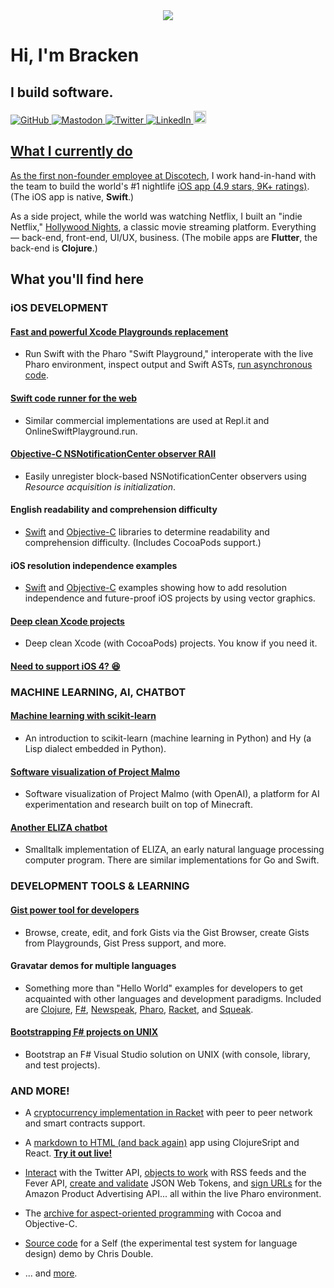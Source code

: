 <div align="center">
  <a href="https://github.com/brackendev">
  <img align="center" src="https://github-readme-stats.vercel.app/api?username=brackendev&count_private=true&show_icons=true&hide=contribs,prs,issues&theme=dracula" />
  </a>
</div>

# Hi, I'm Bracken

## I build software.

<p>
  <a href="https://www.github.com/brackendev">
    <img alt="GitHub" src="https://img.shields.io/github/followers/brackendev?label=Follow&style=social" target="_blank" />
  </a>

  <a href="https://mastodon.cloud/web/accounts/109537120814235921">
    <img alt="Mastodon" src="https://img.shields.io/mastodon/follow/109537120814235921?domain=https%3A%2F%2Fmastodon.cloud&style=social" target="_blank" />
  </a>
  
  <a href="https://www.twitter.com/brackendev">
    <img alt="Twitter" src="https://img.shields.io/twitter/follow/brackendev.svg?style=social" target="_blank" />
  </a>
  
  <a href="https://www.linkedin.com/in/brackenspencer/">
    <img alt="LinkedIn" src="https://img.shields.io/badge/LinkedIn-blue?style=flat&logo=linkedin&labelColor=blue" target="_blank" />
  </a>
  
  <a href="https://www.imdb.com/name/nm5532342/">
    <img alt="IMDb" src="https://m.media-amazon.com/images/G/01/IMDb/brand/guidelines/imdb/IMDb_Logo_Rectangle_Gold._CB443386186_.png" target="_blank" height="20px" />
</p>

<!-- ![](https://github-readme-stats.vercel.app/api?username=brackendev&count_private=true&show_icons=true&hide=contribs,prs,issues)

[![](https://github-readme-stats.vercel.app/api/top-langs/?username=brackendev&hide=html,css&langs_count=99&layout=compact)](https://github.com/anuraghazra/github-readme-stats)
-->

## What I currently do

As the first non-founder employee at <a href="https://discotech.me">Discotech</a>, I work hand-in-hand with the team to build the world's #1 nightlife <a href="https://apps.apple.com/us/app/discotech-nightlife/id688089181">iOS app (4.9 stars, 9K+ ratings)</a>. (The iOS app is native, **Swift**.)

As a side project, while the world was watching Netflix, I built an "indie Netflix," <a href="https://hollywoodnights.app">Hollywood Nights</a>, a classic movie streaming platform. Everything — back-end, front-end, UI/UX, business. (The mobile apps are **Flutter**, the back-end is **Clojure**.)

## What you'll find here

### iOS DEVELOPMENT

#### [Fast and powerful Xcode Playgrounds replacement](https://github.com/brackendev/SwiftPlayground-Pharo)
* Run Swift with the Pharo "Swift Playground," interoperate with the live Pharo environment, inspect output and Swift ASTs, [run asynchronous code](https://github.com/brackendev/SwiftPlayground-Pharo#asynchronous-swift-code).

#### [Swift code runner for the web](https://github.com/brackendev/SeasideSwift)
* Similar commercial implementations are used at Repl.it and OnlineSwiftPlayground.run.

#### [Objective-C NSNotificationCenter observer RAII](https://gist.github.com/brackendev/45ba13ca00aaf9616f778b5254b4c101)
* Easily unregister block-based NSNotificationCenter observers using *Resource acquisition is initialization*.

#### English readability and comprehension difficulty
* [Swift](https://github.com/brackendev/Readability-Swift) and [Objective-C](https://github.com/brackendev/Readability-Objective-C) libraries to determine readability and comprehension difficulty. (Includes CocoaPods support.)

#### iOS resolution independence examples
* [Swift](https://github.com/brackendev/iOS-Resolution-Independence-Swift) and [Objective-C](https://github.com/brackendev/iOS-Resolution-Independence-Objective-C) examples showing how to add resolution independence and future-proof iOS projects by using vector graphics.

#### [Deep clean Xcode projects](https://gist.github.com/brackendev/8327852e21ce5b7f480f72459faa277a)
* Deep clean Xcode (with CocoaPods) projects. You know if you need it.

#### [Need to support iOS 4? 😆](https://github.com/brackendev/JSONUtilityExample)

### MACHINE LEARNING, AI, CHATBOT

#### [Machine learning with scikit-learn](https://github.com/brackendev/scikit-learn-Hy)
* An introduction to scikit-learn (machine learning in Python) and Hy (a Lisp dialect embedded in Python).

#### [Software visualization of Project Malmo](https://twitter.com/brackendev/status/1206776380844838914)
* Software visualization of Project Malmo (with OpenAI), a platform for AI experimentation and research built on top of Minecraft.

#### [Another ELIZA chatbot](https://github.com/brackendev/ELIZA-Smalltalk)
* Smalltalk implementation of ELIZA, an early natural language processing computer program. There are similar implementations for Go and Swift.

### DEVELOPMENT TOOLS & LEARNING

#### [Gist power tool for developers](https://github.com/brackendev/GistBrowser-Pharo)
* Browse, create, edit, and fork Gists via the Gist Browser, create Gists from Playgrounds, Gist Press support, and more.

#### Gravatar demos for multiple languages
* Something more than "Hello World" examples for developers to get acquainted with other languages and development paradigms. Included are [Clojure](https://github.com/brackendev/GravatarDemo-Clojure), [F#](https://github.com/brackendev/GravatarDemo-FSharp), [Newspeak](https://github.com/brackendev/GravatarDemo-Newspeak), [Pharo](https://github.com/brackendev/GravatarDemo-Pharo), [Racket](https://github.com/brackendev/GravatarDemo-Racket), and [Squeak](https://github.com/brackendev/GravatarDemo-Squeak).

#### [Bootstrapping F# projects on UNIX](https://gist.github.com/brackendev/17cb61112493e4bc906e0d6f7d3ee11b)
* Bootstrap an F# Visual Studio solution on UNIX (with console, library, and test projects).

### AND MORE!

* A [cryptocurrency implementation in Racket](https://github.com/brackendev/Blockchain-Racket) with peer to peer network and smart contracts support.

* A [markdown to HTML (and back again)](https://github.com/brackendev/markdown-html) app using ClojureSript and React. **[Try it out live!](https://markdown-html.netlify.app/)**

* [Interact](https://github.com/brackendev/TwitterSDK-Pharo) with the Twitter API, [objects to work](https://github.com/brackendev/RSSTools-Pharo) with RSS feeds and the Fever API, [create and validate](https://gist.github.com/brackendev/303027dbcf5db0148397a12b836b8d73) JSON Web Tokens, and [sign URLs](https://github.com/brackendev/AmazonPAARequester-Pharo) for the Amazon Product Advertising API... all within the live Pharo environment.

* The [archive for aspect-oriented programming](https://github.com/brackendev/AspectCocoa) with Cocoa and Objective-C.

* [Source code](https://github.com/brackendev/BankAccountDemo-Self) for a Self (the experimental test system for language design) demo by Chris Double.

* ... and [more](https://github.com/brackendev?tab=repositories&type=source).
